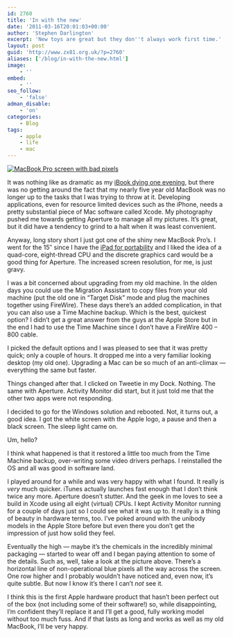 ```yaml
---
id: 2760
title: 'In with the new'
date: '2011-03-16T20:01:03+00:00'
author: 'Stephen Darlington'
excerpt: 'New toys are great but they don''t always work first time.'
layout: post
guid: 'http://www.zx81.org.uk/?p=2760'
aliases: ['/blog/in-with-the-new.html']
image:
    - ''
embed:
    - ''
seo_follow:
    - 'false'
adman_disable:
    - 'on'
categories:
    - Blog
tags:
    - apple
    - life
    - mac
---
```


[![MacBook Pro screen with bad pixels](https://i0.wp.com/farm6.staticflickr.com/5051/5532284091_c80c6e3e33.jpg?resize=500%2C333)](http://www.flickr.com/photos/stephendarlington/5532284091/ "MacBook Pro screen with bad pixels by stephendarlington, on Flickr")

It was nothing like as dramatic as my [iBook dying one evening](http://www.zx81.org.uk/blog/rip.html), but there was no getting around the fact that my nearly five year old MacBook was no longer up to the tasks that I was trying to throw at it. Developing applications, even for resource limited devices such as the iPhone, needs a pretty substantial piece of Mac software called Xcode. My photography pushed me towards getting Aperture to manage all my pictures. It’s great, but it did have a tendency to grind to a halt when it was least convenient.

Anyway, long story short I just got one of the shiny new MacBook Pro’s. I went for the 15″ since I have the [iPad for portability](http://www.zx81.org.uk/computing/opinion/travels-with-my-ipad.html) and I liked the idea of a quad-core, eight-thread CPU and the discrete graphics card would be a good thing for Aperture. The increased screen resolution, for me, is just gravy.

I was a bit concerned about upgrading from my old machine. In the olden days you could use the Migration Assistant to copy files from your old machine (put the old one in “Target Disk” mode and plug the machines together using FireWire). These days there’s an added complication, in that you can also use a Time Machine backup. Which is the best, quickest option? I didn’t get a great answer from the guys at the Apple Store but in the end I had to use the Time Machine since I don’t have a FireWire 400 – 800 cable.

I picked the default options and I was pleased to see that it was pretty quick; only a couple of hours. It dropped me into a very familiar looking desktop (my old one). Upgrading a Mac can be so much of an anti-climax — everything the same but faster.

Things changed after that. I clicked on Tweetie in my Dock. Nothing. The same with Aperture. Activity Monitor did start, but it just told me that the other two apps were not responding.

I decided to go for the Windows solution and rebooted. Not, it turns out, a good idea. I got the white screen with the Apple logo, a pause and then a black screen. The sleep light came on.

Um, hello?

I think what happened is that it restored a little too much from the Time Machine backup, over-writing some video drivers perhaps. I reinstalled the OS and all was good in software land.

I played around for a while and was very happy with what I found. It really is *very* much quicker. iTunes actually launches fast enough that I don’t think twice any more. Aperture doesn’t stutter. And the geek in me loves to see a build in Xcode using all eight (virtual) CPUs. I kept Activity Monitor running for a couple of days just so I could see what it was up to. It really is a thing of beauty in hardware terms, too. I’ve poked around with the unibody models in the Apple Store before but even there you don’t get the impression of just how solid they feel.

Eventually the high — maybe it’s the chemicals in the incredibly minimal packaging — started to wear off and I began paying attention to some of the details. Such as, well, take a look at the picture above. There’s a horizontal line of non-operational blue pixels all the way across the screen. One row higher and I probably wouldn’t have noticed and, even now, it’s quite subtle. But now I know it’s there I can’t *not* see it.

I think this is the first Apple hardware product that hasn’t been perfect out of the box (not including some of their software!) so, while disappointing, I’m confident they’ll replace it and I’ll get a good, fully working model without too much fuss. And if that lasts as long and works as well as my old MacBook, I’ll be very happy.